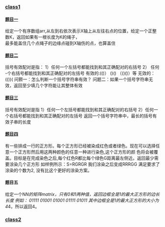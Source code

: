### [class1](class1)
#### [题目一](class1/CordCoverMaxPoint.kt)
给定一个有序数组arr,从左到右依次表示X轴上从左往右点的位置，给定一个正整数K，返回如果有一根长度为K的绳子，<br />
最多能盖住几个点绳子的边缘点碰到X轴伤的点，也算盖住

#### [题目二](class1/NeedParentheses.kt)
括号有效配对是指：
1）任何一个左括号都能找到和其正确配对的右括号
2） 任何
-个右括号都能找到和其正确配对的左括号
有效的:(()） ()() （()()）等
无效的：(())(
问颢一：怎么判断一个括号字符串有效？
问题二：如果一个括号字符串无效，返回至少填几个字符能让其整体有效

#### [题目三](class1/ParenthesesDeepAndLength.kt)
括号有效配对是指
1）任何一个左括号都能找到和其正确配对的右括号
2）任何一个右括号都能找到和其正确配对的左括号
返回一个括号字符串中，最长的括号有效子串的长度

#### [题目四](class1/ColorLeftRight.kt)
有一些排成一行的正方形。每个正方形已经被染成红色或者绿色。现在可以选择任意一个正方形然后用这两种颜色的任意一种进行染色,这个正方形的颜
色将会被覆盖。目标是在完成染色之后,每个红色R都比每个绿色G距离最左侧近。返回最少需要涂染几个正方形 
如样例所示：S=RGRGR 我们涂染之后变成RRRGG 满足要求了 涂染的个数为2,
没有比这个更好的涂染方案。

#### 题目五
给定一个N*N的矩阵matrix，只有0和1两种值，返回边框全是1的最大正方形的边长
长度
例如：
01111
01001
01001
01111
01011
其中边框全是1的最大正方形的大小为4*4，所以返回4。


### [class2](class2)